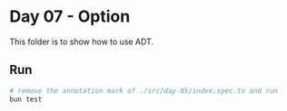 # Day 07 - Option

This folder is to show how to use ADT.

## Run

```sh
# remove the annotation mark of ./src/day-05/index.spec.ts and run
bun test
```

